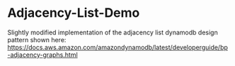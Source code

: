 # Adjacency-List-Demo

Slightly modified implementation of the adjacency list dynamodb design pattern shown here: https://docs.aws.amazon.com/amazondynamodb/latest/developerguide/bp-adjacency-graphs.html
